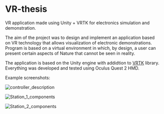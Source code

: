 # VR-thesis
VR application made using Unity + VRTK for electronics simulation and demonstration.

The aim of the project was to design and implement an application based on VR technology that allows visualization of electronic demonstrations. Program is based on a virtual environment in which, by design, a user can present certain aspects of Nature that cannot be seen in reality.

The application is based on the Unity engine with addidtion to [VRTK](https://www.vrtk.io/) library. Everything was developed and tested using Oculus Quest 2 HMD.

Example screenshots:

![controller_description](https://user-images.githubusercontent.com/83553257/212288013-06f5386a-82ed-4b6c-8691-2eb9dfad9084.png)

![Station_1_components](https://user-images.githubusercontent.com/83553257/212288462-5f788a3a-a35e-453b-8d04-e9ef992069e4.png)

![Station_2_components](https://user-images.githubusercontent.com/83553257/212288577-9236c280-8919-4652-9bdc-ff77e2abe2f6.png)
